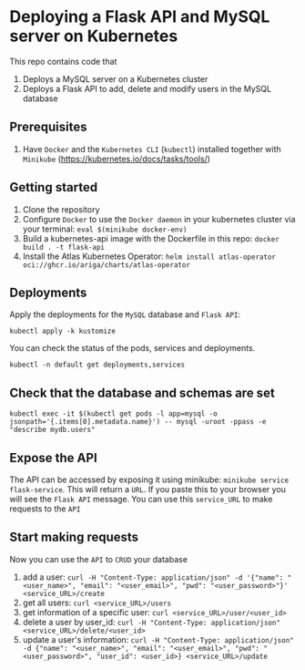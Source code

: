 # Deploying a Flask API and MySQL server on Kubernetes

This repo contains code that 
1) Deploys a MySQL server on a Kubernetes cluster
2) Deploys a Flask API to add, delete and modify users in the MySQL database

## Prerequisites
1. Have `Docker` and the `Kubernetes CLI` (`kubectl`) installed together with `Minikube` (https://kubernetes.io/docs/tasks/tools/)

## Getting started
1. Clone the repository
2. Configure `Docker` to use the `Docker daemon` in your kubernetes cluster via your terminal: `eval $(minikube docker-env)`
3. Build a kubernetes-api image with the Dockerfile in this repo: `docker build . -t flask-api`
4. Install the Atlas Kubernetes Operator: `helm install atlas-operator oci://ghcr.io/ariga/charts/atlas-operator`

## Deployments
Apply the deployments for the `MySQL` database and `Flask API`: 

`kubectl apply -k kustomize`

You can check the status of the pods, services and deployments.

`kubectl -n default get deployments,services`

## Check that the database and schemas are set
 
`kubectl exec -it $(kubectl get pods -l app=mysql -o jsonpath='{.items[0].metadata.name}') -- mysql -uroot -ppass -e "describe mydb.users"`
    
## Expose the API
The API can be accessed by exposing it using minikube: `minikube service flask-service`. This will return a `URL`. If you paste this to your browser you will see the `Flask API` message. You can use this `service_URL` to make requests to the `API`

## Start making requests
Now you can use the `API` to `CRUD` your database
1. add a user: `curl -H "Content-Type: application/json" -d '{"name": "<user_name>", "email": "<user_email>", "pwd": "<user_password>"}' <service_URL>/create`
2. get all users: `curl <service_URL>/users`
3. get information of a specific user: `curl <service_URL>/user/<user_id>`
4. delete a user by user_id: `curl -H "Content-Type: application/json" <service_URL>/delete/<user_id>`
5. update a user's information: `curl -H "Content-Type: application/json" -d {"name": "<user_name>", "email": "<user_email>", "pwd": "<user_password>", "user_id": <user_id>} <service_URL>/update`
